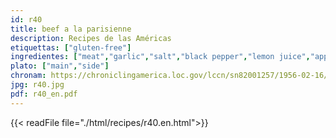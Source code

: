 ```yaml
---
id: r40
title: beef a la parisienne
description: Recipes de las Américas
etiquettas: ["gluten-free"]
ingredientes: ["meat","garlic","salt","black pepper","lemon juice","apple cider vinegar","chili powder","oregano","tomato sauce"]
plato: ["main","side"]
chronam: https://chroniclingamerica.loc.gov/lccn/sn82001257/1956-02-16/ed-1/seq-5/
jpg: r40.jpg
pdf: r40_en.pdf
---
```


{{< readFile file="./html/recipes/r40.en.html">}}